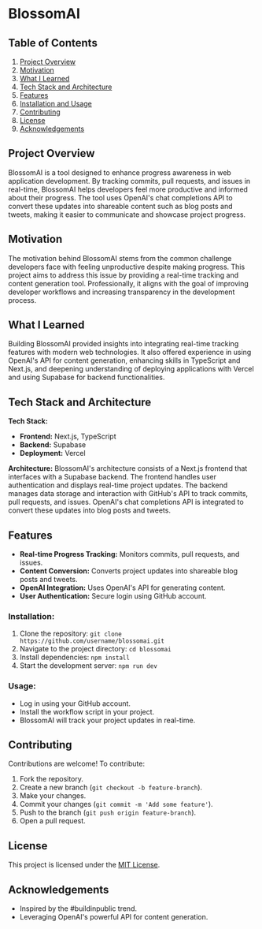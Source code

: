 # BlossomAI

## Table of Contents
1. [Project Overview](#project-overview)
2. [Motivation](#motivation)
3. [What I Learned](#what-i-learned)
4. [Tech Stack and Architecture](#tech-stack-and-architecture)
5. [Features](#features)
6. [Installation and Usage](#installation-and-usage)
7. [Contributing](#contributing)
8. [License](#license)
9. [Acknowledgements](#acknowledgements)

## Project Overview
BlossomAI is a tool designed to enhance progress awareness in web application development. By tracking commits, pull requests, and issues in real-time, BlossomAI helps developers feel more productive and informed about their progress. The tool uses OpenAI's chat completions API to convert these updates into shareable content such as blog posts and tweets, making it easier to communicate and showcase project progress.

## Motivation
The motivation behind BlossomAI stems from the common challenge developers face with feeling unproductive despite making progress. This project aims to address this issue by providing a real-time tracking and content generation tool. Professionally, it aligns with the goal of improving developer workflows and increasing transparency in the development process.

## What I Learned
Building BlossomAI provided insights into integrating real-time tracking features with modern web technologies. It also offered experience in using OpenAI's API for content generation, enhancing skills in TypeScript and Next.js, and deepening understanding of deploying applications with Vercel and using Supabase for backend functionalities.

## Tech Stack and Architecture
**Tech Stack:**
- **Frontend:** Next.js, TypeScript
- **Backend:** Supabase
- **Deployment:** Vercel

**Architecture:**
BlossomAI's architecture consists of a Next.js frontend that interfaces with a Supabase backend. The frontend handles user authentication and displays real-time project updates. The backend manages data storage and interaction with GitHub's API to track commits, pull requests, and issues. OpenAI's chat completions API is integrated to convert these updates into blog posts and tweets.

## Features
- **Real-time Progress Tracking:** Monitors commits, pull requests, and issues.
- **Content Conversion:** Converts project updates into shareable blog posts and tweets.
- **OpenAI Integration:** Uses OpenAI's API for generating content.
- **User Authentication:** Secure login using GitHub account.


### Installation:
1. Clone the repository: `git clone https://github.com/username/blossomai.git`
2. Navigate to the project directory: `cd blossomai`
3. Install dependencies: `npm install`
4. Start the development server: `npm run dev`

### Usage:
- Log in using your GitHub account.
- Install the workflow script in your project.
- BlossomAI will track your project updates in real-time.

## Contributing
Contributions are welcome! To contribute:
1. Fork the repository.
2. Create a new branch (`git checkout -b feature-branch`).
3. Make your changes.
4. Commit your changes (`git commit -m 'Add some feature'`).
5. Push to the branch (`git push origin feature-branch`).
6. Open a pull request.

## License
This project is licensed under the [MIT License](LICENSE).

## Acknowledgements
- Inspired by the #buildinpublic trend.
- Leveraging OpenAI's powerful API for content generation.
